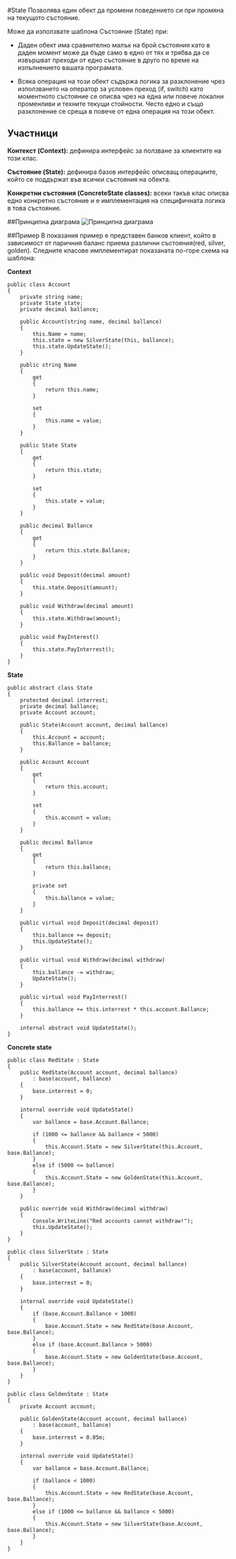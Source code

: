 #State
Позволява един обект да промени поведението си при промяна на текущото състояние. 

Може да използвате шаблона Състояние (State) при:

- Даден обект има сравнително малък на брой състояния като в даден момент може да бъде само в едно от тях и трябва да се извършват преходи от едно състояние в друго по време на изпълнението вашата програмата.

- Всяка операция на този обект съдържа логика за разклонение чрез използването на оператор за условен преход (if, switch) като моментното състояние се описва чрез на една или повече локални променливи и техните текущи стойности. Често едно и също разклонение се среща в повече от една операция на този обект.  

## Участници

**Контекст (Context):** дефинира интерфейс за ползване за клиентите на този клас.

**Състояние (State):** дефинира базов интерфейс описващ операциите, който се поддържат във всички състояния на обекта.

**Kонкретни състояния (ConcreteState classes):** всеки такъв клас описва едно конкретно състояние и е имплементация на специфичната логика в това състояние.  

##Принципна диаграма
![Принципна диаграма](images/state.png)

##Пример
В показания пример е представен банков клиент, който в зависимост от паричния баланс приема различни състояния(red, silver, golden). Следните класове имплементират показаната по-горе схема на шаблона:

**Context**

	public class Account
    {
        private string name;
        private State state;
        private decimal ballance;

        public Account(string name, decimal ballance)
        {
            this.Name = name;
            this.state = new SilverState(this, ballance);
            this.state.UpdateState();
        }

        public string Name
        {
            get
            {
                return this.name;
            }

            set
            {
                this.name = value;
            }
        }

        public State State
        {
            get
            {
                return this.state;
            }

            set
            {
                this.state = value;
            }
        }

        public decimal Ballance
        {
            get
            {
                return this.state.Ballance;
            }
        }

        public void Deposit(decimal amount)
        {
            this.state.Deposit(amount);
        }

        public void Withdraw(decimal amount)
        {
            this.state.Withdraw(amount);
        }

        public void PayInterest()
        {
            this.state.PayInterrest();
        }
    }

**State**

	public abstract class State
    {
        protected decimal interrest;
        private decimal ballance;
        private Account account;

        public State(Account account, decimal ballance)
        {
            this.Account = account;
            this.Ballance = ballance;
        }

        public Account Account
        {
            get
            {
                return this.account;
            }

            set
            {
                this.account = value;
            }
        }

        public decimal Ballance
        {
            get
            {
                return this.ballance;
            }

            private set
            {
                this.ballance = value;
            }
        }

        public virtual void Deposit(decimal deposit)
        {
            this.ballance += deposit;
            this.UpdateState();
        }

        public virtual void Withdraw(decimal withdraw)
        {
            this.ballance -= withdraw;
            UpdateState();
        }

        public virtual void PayInterrest()
        {
            this.ballance += this.interrest * this.account.Ballance;
        }

        internal abstract void UpdateState();
    }

**Concrete state**

	public class RedState : State
    {
        public RedState(Account account, decimal ballance)
            : base(account, ballance)
        {
            base.interrest = 0;
        }

        internal override void UpdateState()
        {
            var ballance = base.Account.Ballance;

            if (1000 <= ballance && ballance < 5000)
            {
                this.Account.State = new SilverState(this.Account, base.Ballance);
            }
            else if (5000 <= ballance)
            {
                this.Account.State = new GoldenState(this.Account, base.Ballance);
            }
        }

        public override void Withdraw(decimal withdraw)
        {
            Console.WriteLine("Red accounts cannot withdraw!");
            this.UpdateState();
        }
    }

	public class SilverState : State
    {
        public SilverState(Account account, decimal ballance)
            : base(account, ballance)
        {
            base.interrest = 0;
        }

        internal override void UpdateState()
        {
            if (base.Account.Ballance < 1000)
            {
                base.Account.State = new RedState(base.Account, base.Ballance);
            }
            else if (base.Account.Ballance > 5000)
            {
                base.Account.State = new GoldenState(base.Account, base.Ballance);
            }
        }
    }

	public class GoldenState : State
    {
        private Account account;

        public GoldenState(Account account, decimal ballance)
            : base(account, ballance)
        {
            base.interrest = 0.05m;
        }

        internal override void UpdateState()
        {
            var ballance = base.Account.Ballance;

            if (ballance < 1000)
            {
                this.Account.State = new RedState(base.Account, base.Ballance);
            }
            else if (1000 <= ballance && ballance < 5000)
            {
                this.Account.State = new SilverState(base.Account, base.Ballance);
            }
        }
    }